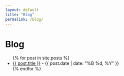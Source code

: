 ```yaml
---
layout: default
title: "Blog"
permalink: /blog/
---
```


<h1>Blog</h1>
<ul>
    {% for post in site.posts %}
    <li>
        <a href="{{ post.url | relative_url }}">{{ post.title }}</a>
        <span> - {{ post.date | date: "%B %d, %Y" }}</span>
    </li>
    {% endfor %}
</ul>
